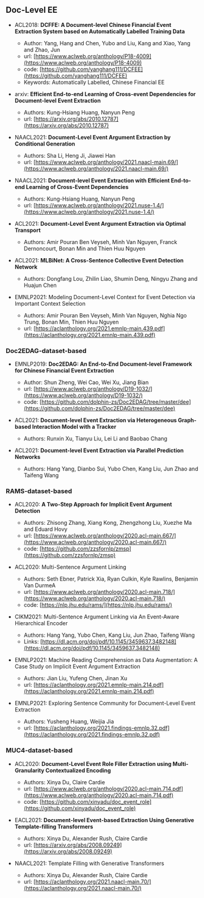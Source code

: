 ## Doc-Level EE

* ACL2018: **DCFFE: A Document-level Chinese Financial Event Extraction System based on Automatically Labelled Training Data**
    * Author: Yang, Hang  and Chen, Yubo  and Liu, Kang  and Xiao, Yang  and Zhao, Jun
    * url: [https://www.aclweb.org/anthology/P18-4009](https://www.aclweb.org/anthology/P18-4009)
    * code: [https://github.com/yanghang111/DCFEE](https://github.com/yanghang111/DCFEE)
    * Keywords: Automatically Labelled, Chinese Financial EE

* arxiv: **Efficient End-to-end Learning of Cross-event Dependencies for Document-level Event Extraction**
    * Authors: Kung-Hsiang Huang, Nanyun Peng
    * url: [https://arxiv.org/abs/2010.12787](https://arxiv.org/abs/2010.12787)

* NAACL2021: **Document-Level Event Argument Extraction by Conditional Generation**
    * Authors: Sha Li, Heng Ji, Jiawei Han
    * url: [https://www.aclweb.org/anthology/2021.naacl-main.69/](https://www.aclweb.org/anthology/2021.naacl-main.69/)

* NAACL2021: **Document-level Event Extraction with Efficient End-to-end Learning of Cross-Event Dependencies**
    * Authors: Kung-Hsiang Huang, Nanyun Peng
    * url: [https://www.aclweb.org/anthology/2021.nuse-1.4/](https://www.aclweb.org/anthology/2021.nuse-1.4/)


* ACL2021: **Document-Level Event Argument Extraction via Optimal Transport**
    * Authors: Amir Pouran Ben Veyseh, Minh Van Nguyen, Franck Dernoncourt, Bonan Min and Thien Huu Nguyen

* ACL2021: **MLBiNet: A Cross-Sentence Collective Event Detection Network**
    * Authors: Dongfang Lou, Zhilin Liao, Shumin Deng, Ningyu Zhang and Huajun Chen


* EMNLP2021: Modeling Document-Level Context for Event Detection via Important Context Selection
    * Authors: Amir Pouran Ben Veyseh, Minh Van Nguyen, Nghia Ngo Trung, Bonan Min, Thien Huu Nguyen
    * url: [https://aclanthology.org/2021.emnlp-main.439.pdf](https://aclanthology.org/2021.emnlp-main.439.pdf)

### Doc2EDAG-dataset-based

* EMNLP2019: **Doc2EDAG: An End-to-End Document-level Framework for Chinese Financial Event Extraction**
    * Author: Shun Zheng, Wei Cao, Wei Xu, Jiang Bian
    * url: [https://www.aclweb.org/anthology/D19-1032/](https://www.aclweb.org/anthology/D19-1032/)
    * code: [https://github.com/dolphin-zs/Doc2EDAG/tree/master/dee](https://github.com/dolphin-zs/Doc2EDAG/tree/master/dee)

* ACL2021: **Document-level Event Extraction via Heterogeneous Graph-based Interaction Model with a Tracker**
    * Authors: Runxin Xu, Tianyu Liu, Lei Li and Baobao Chang

* ACL2021: **Document-level Event Extraction via Parallel Prediction Networks**
    * Authors: Hang Yang, Dianbo Sui, Yubo Chen, Kang Liu, Jun Zhao and Taifeng Wang

### RAMS-dataset-based

* ACL2020: **A Two-Step Approach for Implicit Event Argument Detection**
    * Authors: Zhisong Zhang, Xiang Kong, Zhengzhong Liu, Xuezhe Ma and Eduard Hovy
    * url: [https://www.aclweb.org/anthology/2020.acl-main.667/](https://www.aclweb.org/anthology/2020.acl-main.667/)
    * code: [https://github.com/zzsfornlp/zmsp](https://github.com/zzsfornlp/zmsp)
    
* ACL2020: Multi-Sentence Argument Linking
    * Authors: Seth Ebner, Patrick Xia, Ryan Culkin, Kyle Rawlins, Benjamin Van DurmeA
    * url: [https://www.aclweb.org/anthology/2020.acl-main.718/](https://www.aclweb.org/anthology/2020.acl-main.718/)
    * code: [https://nlp.jhu.edu/rams/](https://nlp.jhu.edu/rams/)

* CIKM2021: Multi-Sentence Argument Linking via An Event-Aware Hierarchical Encoder
    * Authors: Hang Yang, Yubo Chen, Kang Liu, Jun Zhao, Taifeng Wang
    * Links: [https://dl.acm.org/doi/pdf/10.1145/3459637.3482148](https://dl.acm.org/doi/pdf/10.1145/3459637.3482148)

* EMNLP2021: Machine Reading Comprehension as Data Augmentation: A Case Study on Implicit Event Argument Extraction
    * Authors: Jian Liu, Yufeng Chen, Jinan Xu
    * url: [https://aclanthology.org/2021.emnlp-main.214.pdf](https://aclanthology.org/2021.emnlp-main.214.pdf)

* EMNLP2021: Exploring Sentence Community for Document-Level Event Extraction
    * Authors: Yusheng Huang, Weijia Jia
    * url: [https://aclanthology.org/2021.findings-emnlp.32.pdf](https://aclanthology.org/2021.findings-emnlp.32.pdf)

### MUC4-dataset-based
    
* ACL2020: **Document-Level Event Role Filler Extraction using Multi-Granularity Contextualized Encoding**
    * Authors: Xinya Du, Claire Cardie
    * url: [https://www.aclweb.org/anthology/2020.acl-main.714.pdf](https://www.aclweb.org/anthology/2020.acl-main.714.pdf)
    * code: [https://github.com/xinyadu/doc_event_role](https://github.com/xinyadu/doc_event_role)


* EACL2021: **Document-level Event-based Extraction Using Generative Template-filling Transformers**
    * Authors: Xinya Du, Alexander Rush, Claire Cardie
    * url: [https://arxiv.org/abs/2008.09249](https://arxiv.org/abs/2008.09249)


* NAACL2021: Template Filling with Generative Transformers
    * Authors: Xinya Du, Alexander Rush, Claire Cardie
    * url: [https://aclanthology.org/2021.naacl-main.70/](https://aclanthology.org/2021.naacl-main.70/)